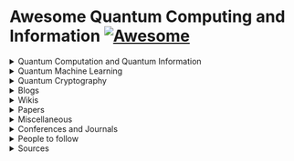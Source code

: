 # Awesome Quantum Computing and Information [![Awesome](https://awesome.re/badge-flat.svg)](https://awesome.re)  

<details><summary>Quantum Computation and Quantum Information</summary>
    <ul style="list-style-type:none">
        <details><summary>Courses</summary>
            <ul>
                <li><a href="http://michaelnielsen.org/blog/quantum-computing-for-the-determined/">Quantum Computing for the Determined</a> by <i>Michael Nielsen</i>: I’ve posted to YouTube a series of 22 short videos giving an introduction to quantum computing. Unfortunatly the series is incomplete.</li>
                <li><a href="https://www.edx.org/course/quantum-mechanics-everyone-georgetownx-phyx-008-01x">Quantum Mechanics for Everyone</a>: Learn the fundamental notions of quantum mechanics at a level that is accessible to everyone by <a href="https://www.georgetown.edu/">Georgetown University</a>.</li>
                <li><a href="https://www.edx.org/course/quantum-mechanics-quantum-computation-uc-berkeleyx-cs-191x">Quantum Mechanics and Quantum Computation</a> by <i>V. Umesh</i> at UCBerkley. [<a href="https://www.youtube.com/playlist?list=PL2jykFOD1AWap0r8WOuZ-08BFgMyx-5RT">Youtube</a>] : Unfortunatly the list isn't complete.</li>
            </ul>
        </details></ul>
        <details>
            <summary>Lecture notes</summary>
            <ul style="list-style-type:circle">
                <li><a href="https://cs.uwaterloo.ca/~watrous/TQI/">The Theory of Quantum Information</a> by <i>J. Watrous</i>.</li>
                <li><a href="http://www.theory.caltech.edu/~preskill/ph219/index.html">Quantum Computation</a> by <i>J. Preskill</i>.</li>
                <li><a href="https://homepages.cwi.nl/~rdewolf/qc11.html">Quantum Computing</a> by <i>R. de Wolf</i>.</li>
            </ul style="list-style-type:circle">
            </details>
        <details>
            <summary>Textbook(s)</summary>
            <ul style="list-style-type:circle">
                <li> <a href="https://dl.acm.org/citation.cfm?id=1972505">Quantum Computation and Quantum Information: 10th Anniversary Edition</a> by <i>M. Nielsen</i> and <i>I. Chuang</i>. - [<a href="http://csis.pace.edu/ctappert/cs837-18spring/QC-textbook.pdf"> PDF </a>] </li>
            </ul>
            </details>
    </ul>
</details>

<details><summary>Quantum Machine Learning</summary>
    <ul>
        <details><summary>Courses</summary>
            <ul>
                Will be Updated soon!
            </ul></details>
        <details><summary>Lecture notes</summary>
            <ul>
                Will be Updated soon!
            </ul></details>
        <details><summary>Textbook(s)</summary>
            <ul>
                Will be Updated soon!
            </ul></details>
    </ul>
</details>

<details>
    <summary>Quantum Cryptography</summary>
    <ul>
        <details><summary>Courses</summary>
            <ul>
                <li><a href="https://www.edx.org/course/quantum-cryptography-0">Quantum Cryptography</a> by QuTech and Caltech.</li>
            </ul></details>
        <details><summary>Lecture notes</summary>
            <ul>
                Will be Updated soon!
            </ul></details>
        <details><summary>Textbook(s)</summary>
            <ul>
                Will be Updated soon!
            </ul></details>
    </ul>
</details>

<details>
    <summary>Blogs</summary>
    <ul>
        <li><a href="https://www.scottaaronson.com/blog/">Shtetl-Optimized</a>: Blog by <a href="https://www.scottaaronson.com/">Scott Aaronson</a>.</li>
        <li><a href="https://quantumfrontiers.com/">Quantum Frontiers</a>: A blog by the Institute for Quantum Information and Matter, <i>Caltech</i>.</li>
        <li><a href="http://dabacon.org/qspeak/">Quantum Information Science Announcements</a>: Quantum Information Science Announcements like <i>jobs, conferences, research opportunities, etc</i>. <a href="https://twitter.com/qisannounce">Twitter</a>.</li>
        <li><a href="http://blog.qutech.nl/">Bits of Quantum</a>: A blog by <a href="https://qutech.nl/">QuTech</a> with three levels of difficulties.</li>
        <li><a href="https://quantarei.wordpress.com/">QuantaRei</a>: Blog by the researchers of <a href="https://quantingham.wordpress.com/">Quantum Correlation Group</a> at <a href="http://www.nottingham.ac.uk/">University of Nottingham</a>.</li>
        <li><a href="http://dabacon.org/pontiff/">The Quantum Pontiff</a>: Blog about the wondrous quantum world in which we live. </li>
        <li>A <a href="https://uwaterloo.ca/institute-for-quantum-computing/blog/post/welcome-our-new-blog">Blog</a> by the <a href="https://uwaterloo.ca/institute-for-quantum-computing/">Institute for Quantum Computing</a> at <a href="https://uwaterloo.ca/">University of Waterloo</a>.</li>
        <li>A <a href="https://terrytao.wordpress.com/">Blog</a> by Terence Tao, on his research and expository papers, discussion of open problems, and other maths-related topics.</li>
        <li>A <a href="https://quantum-journal.org/blog#">Blog</a> by the open-journal, <a href="https://quantum-journal.org">Quantum</a>: "Quantum is an open-access peer-reviewed journal for quantum science and related fields".</li>
    </ul>
</details>

<details>
    <summary>Wikis</summary>
    <ul>
        <li><a href="https://www.quantiki.org/wiki/index">Quantifi</a></li>
        <li><a href="https://complexityzoo.uwaterloo.ca/Complexity_Zoo">Complexity Zoo</a></li>
        <li><a href="https://math.nist.gov/quantum/zoo/">Quantum Algorithm Zoo</a></li>
    </ul>
</details>

<details>
    <summary>Papers</summary>
    <ul>
        <li><strong>Title</strong>:<a href="https://arxiv.org/pdf/0910.3376.pdf"> Quantum Proofs for Classical Theorems</a>.<br><strong>Abstract</strong>: Alongside the development of quantum algorithms and quantum complexity theory in recent years, quantum techniques have also proved instrumental in obtaining results in diverse classical (non-quantum) areas, such as coding theory, communication complexity, and polynomial approximations. In this paper we survey these results and the quantum toolbox they use.</li>
        <li><strong>Title</strong>: <a href="https://www.scottaaronson.com/papers/qml.pdf">Quantum Machine Learning Algorithms: Read the Fine Print</a></li>
        <li><strong>Title</strong>: <a href="https://www.nature.com/articles/nature23474">Quantum Machine Learning</a> <a href="https://arxiv.org/abs/1611.09347">[ArXiv]</a><br><strong>Thesis</strong>: Fuelled by increasing computer power and algorithmic advances, machine learning techniques have become powerful tools for finding patterns in data. Quantum systems produce atypical patterns that classical systems are thought not to produce efficiently, so it is reasonable to postulate that quantum computers may outperform classical computers on machine learning tasks. The field of quantum machine learning explores how to devise and implement quantum software that could enable machine learning that is faster than that of classical computers. Recent work has produced quantum algorithms that could act as the building blocks of machine learning programs, but the hardware and software challenges are still considerable. </li>
        <li><strong>Title</strong>: <a href="https://www.nature.com/articles/npjqi201523">Quantum algorithms: an overview</a><br><strong>Abstract</strong>: Quantum computers are designed to outperform standard computers by running quantum algorithms. Areas in which quantum algorithms can be applied include cryptography, search and optimisation, simulation of quantum systems and solving large systems of linear equations. Here we briefly survey some known quantum algorithms, with an emphasis on a broad overview of their applications rather than their technical details. We include a discussion of recent developments and near-term applications of quantum algorithms.</li>
        <li><strong>Title</strong>: <a href="https://arxiv.org/abs/1811.02266">An Artificial Neuron Implemented on an Actual Quantum Processor</a><br><strong>Abstract</strong>: Artificial neural networks are the heart of machine learning algorithms and artificial intelligence protocols. Historically, the simplest implementation of an artificial neuron traces back to the classical Rosenblatt's `perceptron', but its long term practical applications may be hindered by the fast scaling up of computational complexity, especially relevant for the training of multilayered perceptron networks. Here we introduce a quantum information-based algorithm implementing the quantum computer version of a perceptron, which shows exponential advantage in encoding resources over alternative realizations. We experimentally test a few qubits version of this model on an actual small-scale quantum processor, which gives remarkably good answers against the expected results. We show that this quantum model of a perceptron can be used as an elementary nonlinear classifier of simple patterns, as a first step towards practical training of artificial quantum neural networks to be efficiently implemented on near-term quantum processing hardware.</li>
        <li><strong>Title</strong>: <a href="https://arxiv.org/abs/1501.00011">Why now is the right time to study quantum computing</a><br><strong>Abstract</strong>: Quantum computing is a good way to justify difficult physics experiments. But until quantum computers are built, do computer scientists need to know anything about quantum information? In fact, quantum computing is not merely a recipe for new computing devices, but a new way of looking at the world that has been astonishingly intellectually productive. In this article, I'll talk about where quantum computing came from, what it is, and what we can learn from it.</li>
        <li><strong>Title</strong>: <a href="https://arxiv.org/abs/1806.09729">A Universal Training Algorithm for Quantum Deep Learning</a><br><strong>Abstract</strong>: We introduce the Backwards Quantum Propagation of Phase errors (Baqprop) principle, a central theme upon which we construct multiple universal optimization heuristics for training both parametrized quantum circuits and classical deep neural networks on a quantum computer. Baqprop encodes error information in relative phases of a quantum wavefunction defined over the space of network parameters; it can be thought of as the unification of the phase kickback principle of quantum computation and of the backpropagation algorithm from classical deep learning. We propose two core heuristics which leverage Baqprop for quantum-enhanced optimization of network parameters: Quantum Dynamical Descent (QDD) and Momentum Measurement Gradient Descent (MoMGrad). QDD uses simulated quantum coherent dynamics for parameter optimization, allowing for quantum tunneling through the hypothesis space landscape. MoMGrad leverages Baqprop to estimate gradients and thereby perform gradient descent on the parameter landscape; it can be thought of as the quantum-classical analogue of QDD. In addition to these core optimization strategies, we propose various methods for parallelization, regularization, and meta-learning as augmentations to MoMGrad and QDD. We introduce several quantum-coherent adaptations of canonical classical feedforward neural networks, and study how Baqprop can be used to optimize such networks. We develop multiple applications of parametric circuit learning for quantum data, and show how to perform Baqprop in each case. One such application allows for the training of hybrid quantum-classical neural-circuit networks, via the seamless integration of Baqprop with classical backpropagation. Finally, for a representative subset of these proposed applications, we demonstrate the training of these networks via numerical simulations of implementations of QDD and MoMGrad.</li>
        <li><strong>Title</strong>: <a href="https://arxiv.org/abs/1804.08641">Quantum generative adversarial networks</a><br><strong>Abstract</strong>: Quantum machine learning is expected to be one of the first potential general-purpose applications of near-term quantum devices. A major recent breakthrough in classical machine learning is the notion of generative adversarial training, where the gradients of a discriminator model are used to train a separate generative model. In this work and a companion paper, we extend adversarial training to the quantum domain and show how to construct generative adversarial networks using quantum circuits. Furthermore, we also show how to compute gradients -- a key element in generative adversarial network training -- using another quantum circuit. We give an example of a simple practical circuit ansatz to parametrize quantum machine learning models and perform a simple numerical experiment to demonstrate that quantum generative adversarial networks can be trained successfully.</li>
        <li><strong>Title</strong>: <a href="https://arxiv.org/abs/1804.09139">Quantum generative adversarial learning</a><br><strong>Abstract</strong>: Generative adversarial networks (GANs) represent a powerful tool for classical machine learning: a generator tries to create statistics for data that mimics those of a true data set, while a discriminator tries to discriminate between the true and fake data. The learning process for generator and discriminator can be thought of as an adversarial game, and under reasonable assumptions, the game converges to the point where the generator generates the same statistics as the true data and the discriminator is unable to discriminate between the true and the generated data. This paper introduces the notion of quantum generative adversarial networks (QuGANs), where the data consists either of quantum states, or of classical data, and the generator and discriminator are equipped with quantum information processors. We show that the unique fixed point of the quantum adversarial game also occurs when the generator produces the same statistics as the data. Since quantum systems are intrinsically probabilistic the proof of the quantum case is different from - and simpler than - the classical case. We show that when the data consists of samples of measurements made on high-dimensional spaces, quantum adversarial networks may exhibit an exponential advantage over classical adversarial networks.</li>
        <li><strong>Title</strong>:<a href="https://arxiv.org/abs/0810.3828"> Quantum reinforcement learning</a><br><strong>Abstract</strong>: The key approaches for machine learning, especially learning in unknown probabilistic environments are new representations and computation mechanisms. In this paper, a novel quantum reinforcement learning (QRL) method is proposed by combining quantum theory and reinforcement learning (RL). Inspired by the state superposition principle and quantum parallelism, a framework of value updating algorithm is introduced. The state (action) in traditional RL is identified as the eigen state (eigen action) in QRL. The state (action) set can be represented with a quantum superposition state and the eigen state (eigen action) can be obtained by randomly observing the simulated quantum state according to the collapse postulate of quantum measurement. The probability of the eigen action is determined by the probability amplitude, which is parallelly updated according to rewards. Some related characteristics of QRL such as convergence, optimality and balancing between exploration and exploitation are also analyzed, which shows that this approach makes a good tradeoff between exploration and exploitation using the probability amplitude and can speed up learning through the quantum parallelism. To evaluate the performance and practicability of QRL, several simulated experiments are given and the results demonstrate the effectiveness and superiority of QRL algorithm for some complex problems. The present work is also an effective exploration on the application of quantum computation to artificial intelligence.</li>
        <li><strong>Title</strong>: <a href="https://arxiv.org/abs/1804.10068">Quantum machine learning for data scientists</a><br><strong>Abstract</strong>: This text aims to present and explain quantum machine learning algorithms to a data scientist in an accessible and consistent way. The algorithms and equations presented are not written in rigorous mathematical fashion, instead, the pressure is put on examples and step by step explanation of difficult topics. This contribution gives an overview of selected quantum machine learning algorithms, however there is also a method of scores extraction for quantum PCA algorithm proposed as well as a new cost function in feed-forward quantum neural networks is introduced. The text is divided into four parts: the first part explains the basic quantum theory, then quantum computation and quantum computer architecture are explained in section two. The third part presents quantum algorithms which will be used as subroutines in quantum machine learning algorithms. Finally, the fourth section describes quantum machine learning algorithms with the use of knowledge accumulated in previous parts.</li>
        <li><strong>Title</strong>: <a href="https://arxiv.org/abs/1601.02036">Quantum Boltzmann Machine</a><br><strong>Abstract</strong>: Inspired by the success of Boltzmann Machines based on classical Boltzmann distribution, we propose a new machine learning approach based on quantum Boltzmann distribution of a transverse-field Ising Hamiltonian. Due to the non-commutative nature of quantum mechanics, the training process of the Quantum Boltzmann Machine (QBM) can become nontrivial. We circumvent the problem by introducing bounds on the quantum probabilities. This allows us to train the QBM efficiently by sampling. We show examples of QBM training with and without the bound, using exact diagonalization, and compare the results with classical Boltzmann training. We also discuss the possibility of using quantum annealing processors like D-Wave for QBM training and application. </li>
        <li><strong>Title</strong>: <a href="https://arxiv.org/abs/1802.05779">Quantum Variational Autoencoder</a><br><strong>Abstract</strong>: Variational autoencoders (VAEs) are powerful generative models with the salient ability to perform inference. Here, we introduce a \emph{quantum variational autoencoder} (QVAE): a VAE whose latent generative process is implemented as a quantum Boltzmann machine (QBM). We show that our model can be trained end-to-end by maximizing a well-defined loss-function: a "quantum" lower-bound to a variational approximation of the log-likelihood. We use quantum Monte Carlo (QMC) simulations to train and evaluate the performance of QVAEs. To achieve the best performance, we first create a VAE platform with discrete latent space generated by a restricted Boltzmann machine (RBM). Our model achieves state-of-the-art performance on the MNIST dataset when compared against similar approaches that only involve discrete variables in the generative process. We consider QVAEs with a smaller number of latent units to be able to perform QMC simulations, which are computationally expensive. We show that QVAEs can be trained effectively in regimes where quantum effects are relevant despite training via the quantum bound. Our findings open the way to the use of quantum computers to train QVAEs to achieve competitive performance for generative models. Placing a QBM in the latent space of a VAE leverages the full potential of current and next-generation quantum computers as sampling devices.</li>
        <li><strong>Title</strong>: <a href="https://arxiv.org/abs/1707.08561">Quantum machine learning: a classical perspective</a><strong>Abstract</strong>: Recently, increased computational power and data availability, as well as algorithmic advances, have led machine learning techniques to impressive results in regression, classification, data-generation and reinforcement learning tasks. Despite these successes, the proximity to the physical limits of chip fabrication alongside the increasing size of datasets are motivating a growing number of researchers to explore the possibility of harnessing the power of quantum computation to speed-up classical machine learning algorithms. Here we review the literature in quantum machine learning and discuss perspectives for a mixed readership of classical machine learning and quantum computation experts. Particular emphasis will be placed on clarifying the limitations of quantum algorithms, how they compare with their best classical counterparts and why quantum resources are expected to provide advantages for learning problems. Learning in the presence of noise and certain computationally hard problems in machine learning are identified as promising directions for the field. Practical questions, like how to upload classical data into quantum form, will also be addressed.</li>
        <li><strong>Title</strong>: <a href="https://arxiv.org/abs/1802.06002">Classification with Quantum Neural Networks on Near Term Processors</a><br><strong>Abstract</strong>: We introduce a quantum neural network, QNN, that can represent labeled data, classical or quantum, and be trained by supervised learning. The quantum circuit consists of a sequence of parameter dependent unitary transformations which acts on an input quantum state. For binary classification a single Pauli operator is measured on a designated readout qubit. The measured output is the quantum neural network's predictor of the binary label of the input state. First we look at classifying classical data sets which consist of n-bit strings with binary labels. The input quantum state is an n-bit computational basis state corresponding to a sample string. We show how to design a circuit made from two qubit unitaries that can correctly represent the label of any Boolean function of n bits. For certain label functions the circuit is exponentially long. We introduce parameter dependent unitaries that can be adapted by supervised learning of labeled data. We study an example of real world data consisting of downsampled images of handwritten digits each of which has been labeled as one of two distinct digits. We show through classical simulation that parameters can be found that allow the QNN to learn to correctly distinguish the two data sets. We then discuss presenting the data as quantum superpositions of computational basis states corresponding to different label values. Here we show through simulation that learning is possible. We consider using our QNN to learn the label of a general quantum state. By example we show that this can be done. Our work is exploratory and relies on the classical simulation of small quantum systems. The QNN proposed here was designed with near-term quantum processors in mind. Therefore it will be possible to run this QNN on a near term gate model quantum computer where its power can be explored beyond what can be explored with simulation.</li>
        <li><strong>Title</strong>: <a href=""></a><br><strong>Abstract</strong>: </li>
    </ul>
</details>

<details>
    <summary>Miscellaneous</summary>
    <ul>
        Will be Updated soon!
    </ul>
</details>

<details>
    <summary>Conferences and Journals</summary>
    <ul>
        <li><a href="https://quantum-journal.org">Quantum</a>: "Quantum is an open-access peer-reviewed journal for quantum science and related fields".</li>
        <li>Quantum Information Processing (<a href="https://qipconference.org/">QIP</a>): Conference series on Quantum Information Processing. [<a href="http://jila.colorado.edu/qip2019/">QIP2019</a>]</li>
        <li><a href="http://2018.qcrypt.net/">QCrypt</a></li>
        <li<a href="http://qcmc18.phys.lsu.edu/home.htm">QCMC</a>: The International Conference on Quantum Communication, Measurement and Computing (QCMC) was established in 1990 to encourage and bring together scientists and engineers working in the interdisciplinary field of quantum information science and technology.</li>
    </ul>
</details>

<details>
    <summary>People to follow</summary>
    <ul>
        Will be Updated soon!
    </ul>
</details>

<details>
    <summary>Sources</summary>
    <ul>
        <li><a href="https://www.cs.umd.edu/class/spring2018/cmsc457/reference.html">References</a> of <a href="https://www.cs.umd.edu/class/spring2018/cmsc457/index.html">CMSC/PHYS 457</a> by <a href="https://www.cs.umd.edu/~xwu/">Xiaodi Wu</a>.</li>
        <li><a href="https://github.com/desireevl/awesome-quantum-computing">Awesome Quantum Computing</a>: A curated list of awesome quantum computing learning and developing resources.</li>
        <li><a href="https://github.com/artix41/awesome-quantum-ml">Awesome Quantum ML</a>: Curated list of awesome papers and resources in quantum machine learning.</li>
    </ul>
</details>
